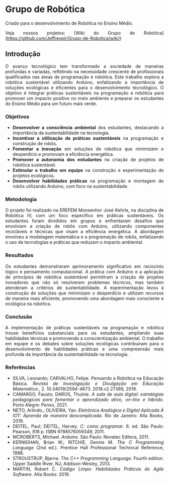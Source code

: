 # Grupo de Robótica

<div align="justify">

Criado para o desenvolvimento de Robótica no Ensino Médio.

Veja nossos projetos:
[Wiki do Grupo de Robótica] (https://github.com/Jeffreypir/Grupo-de-Robotica/wiki/)

## Introdução

O avanço tecnológico tem transformado a sociedade de maneiras profundas e variadas, refletindo na necessidade crescente de profissionais qualificados nas áreas de programação e robótica. Este trabalho explora a robótica sustentável utilizando Arduino, enfatizando a importância de soluções ecológicas e eficientes para o desenvolvimento tecnológico. O objetivo é integrar práticas sustentáveis na programação e robótica para promover um impacto positivo no meio ambiente e preparar os estudantes do Ensino Médio para um futuro mais verde.

### Objetivos

- **Desenvolver a consciência ambiental** dos estudantes, destacando a importância da sustentabilidade na tecnologia.
- **Incentivar a utilização de práticas sustentáveis** na programação e construção de robôs.
- **Fomentar a inovação** em soluções de robótica que minimizem o desperdício e promovam a eficiência energética.
- **Promover a autonomia dos estudantes** na criação de projetos de robótica sustentável.
- **Estimular o trabalho em equipe** na construção e experimentação de projetos ecológicos.
- **Desenvolver habilidades práticas** na programação e montagem de robôs utilizando Arduino, com foco na sustentabilidade.

### Metodologia

O projeto foi realizado na EREFEM Monsenhor José Kehrle, na disciplina de Robótica IV, com um foco específico em práticas sustentáveis. Os estudantes foram divididos em grupos e enfrentaram desafios que envolviam a criação de robôs com Arduino, utilizando componentes recicláveis e técnicas que visam a eficiência energética. A abordagem envolveu a modelagem matemática e a programação de robôs, enfatizando o uso de tecnologias e práticas que reduzam o impacto ambiental.

### Resultados

Os estudantes demonstraram aprimoramento significativo em raciocínio lógico e pensamento computacional. A prática com Arduino e a aplicação de princípios de robótica sustentável permitiram a criação de projetos inovadores que não só resolveram problemas técnicos, mas também atenderam a critérios de sustentabilidade. A experimentação levou à construção de soluções que minimizam o desperdício e utilizam recursos de maneira mais eficiente, promovendo uma abordagem mais consciente e ecológica na robótica.

### Conclusão

A implementação de práticas sustentáveis na programação e robótica trouxe benefícios substanciais para os estudantes, ampliando suas habilidades técnicas e promovendo a conscientização ambiental. O trabalho em equipe e os debates sobre soluções ecológicas contribuíram para o desenvolvimento de habilidades práticas e uma compreensão mais profunda da importância da sustentabilidade na tecnologia.

### Referências

- SILVA, Leonardo; CARVALHO, Felipe. Pensando a Robótica na Educação Básica. *Revista de Investigação e Divulgação em Educação Matemática.*, 2. 10.34019/2594-4673. 2018.v2.27369, 2019.
- CAMARGO, Fausto; DAROS, Thuinie. *A sala de aula digital: estratégias pedagógicas para fomentar o aprendizado ativo, on-line e híbrido.* Porto Alegre: Penso, 2021.
- NETO, Arlindo.; OLIVEIRA, Yan. *Eletrônica Analógica e Digital Aplicada À IOT: Aprenda de maneira descomplicada.* Rio de Janeiro: Alta Books, 2019.
- DEITEL, Paul; DEITEL, Harvey. *C: como programar.* 6. ed. São Paulo: Pearson, 818 p. ISBN 9788576059349, 2011.
- MCROBERTS, Michael. *Arduino.* São Paulo: Novatec Editora, 2011.
- KERNIGHAN, Brian W.; RITCHIE, Dennis M. *The C Programming Language* (2nd ed.). Prentice Hall Professional Technical Reference, 1988.
- STROUSTRUP, Bjarne. *The C++ Programming Language.* Fourth edition. Upper Saddle River, NJ, Addison-Wesley, 2013.
- MARTIN, Robert C. *Código Limpo: Habilidades Práticas do Agile Software.* Alta Books: 2019.

</div>
